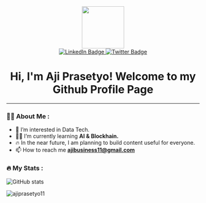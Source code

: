 <div id="header" align="center">
  <img src="https://media.giphy.com/media/M9gbBd9nbDrOTu1Mqx/giphy.gif" width="110"/>
</div>
<div id="badges" align="center">
  <a href="https://www.linkedin.com/in/ajiprass11/">
    <img src="https://img.shields.io/badge/LinkedIn-0A66C2?style=for-the-badge&logo=linkedin&logoColor=white" alt="LinkedIn Badge"/>
  </a>
  <a href="https://twitter.com/datawithap">
    <img src="https://img.shields.io/badge/Twitter-1DA1F2?style=for-the-badge&logo=twitter&logoColor=white" alt="Twitter Badge"/>
  </a>
<h1>
  Hi, I'm Aji Prasetyo! Welcome to my Github Profile Page
</h1>
</div>



---
### 👨‍💻 About Me :
- 📌 I’m interested in Data Tech.
- 👨‍🎓 I’m currently learning **AI & Blockhain.**
- 🔥 In the near future, I am planning to build content useful for everyone.
- 📫 How to reach me **ajibusiness11@gmail.com**



### :fire: My Stats :
![GitHub stats](https://github-readme-stats.vercel.app/api?username=ajiprasetyo11&show_icons=true)

<div align="left">   
  <img align="center" src="https://github-readme-streak-stats.herokuapp.com/?user=ajiprasetyo11&" alt="ajiprasetyo11" />
</div>

<!---
ajiprasetyo11/ajiprasetyo11 is a ✨ special ✨ repository because its `README.md` (this file) appears on your GitHub profile.
You can click the Preview link to take a look at your changes.
--->

